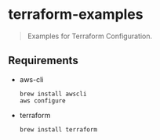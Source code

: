 # terraform-examples
> Examples for Terraform Configuration.


## Requirements
* aws-cli  
    ```
    brew install awscli
    aws configure
    ```
* terraform
    ```
    brew install terraform
    ```
